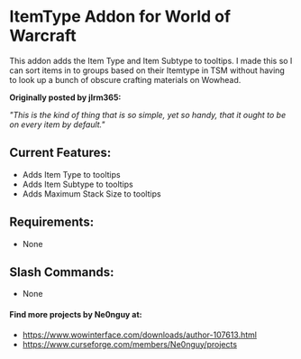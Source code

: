 # ItemType Addon for World of Warcraft
This addon adds the Item Type and Item Subtype to tooltips.
I made this so I can sort items in to groups based on their Itemtype in TSM without having to look up a bunch of obscure crafting materials on Wowhead.

**Originally posted by jlrm365:**

_"This is the kind of thing that is so simple, yet so handy, that it ought to be on every item by default."_

## Current Features:
- Adds Item Type to tooltips
- Adds Item Subtype to tooltips
- Adds Maximum Stack Size to tooltips

## Requirements:
- None

## Slash Commands:
- None

#### Find more projects by Ne0nguy at:
- https://www.wowinterface.com/downloads/author-107613.html
- https://www.curseforge.com/members/Ne0nguy/projects